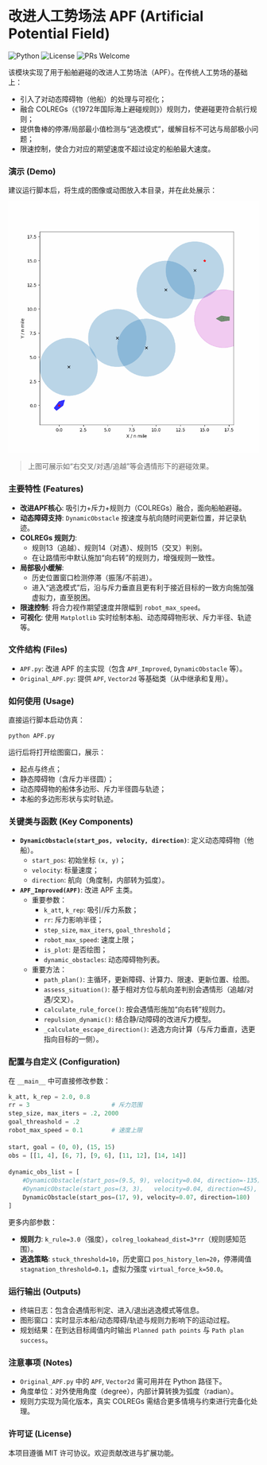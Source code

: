 # 改进人工势场法 APF (Artificial Potential Field)

![Python](https://img.shields.io/badge/Python-3.8+-blue.svg)
![License](https://img.shields.io/badge/License-MIT-green.svg)
![PRs Welcome](https://img.shields.io/badge/PRs-welcome-brightgreen.svg)

该模块实现了用于船舶避碰的改进人工势场法（APF）。在传统人工势场的基础上：
- 引入了对动态障碍物（他船）的处理与可视化；
- 融合 COLREGs（《1972年国际海上避碰规则》）规则力，使避碰更符合航行规则；
- 提供鲁棒的停滞/局部最小值检测与“逃逸模式”，缓解目标不可达与局部极小问题；
- 限速控制，使合力对应的期望速度不超过设定的船舶最大速度。

### 演示 (Demo)

建议运行脚本后，将生成的图像或动图放入本目录，并在此处展示：

![demo_placeholder](./demo.gif)

> 上图可展示如“右交叉/对遇/追越”等会遇情形下的避碰效果。

### 主要特性 (Features)

- **改进APF核心**: 吸引力+斥力+规则力（COLREGs）融合，面向船舶避碰。
- **动态障碍支持**: `DynamicObstacle` 按速度与航向随时间更新位置，并记录轨迹。
- **COLREGs 规则力**: 
  - 规则13（追越）、规则14（对遇）、规则15（交叉）判别。
  - 在让路情形中默认施加“向右转”的规则力，增强规则一致性。
- **局部极小缓解**: 
  - 历史位置窗口检测停滞（振荡/不前进）。
  - 进入“逃逸模式”后，沿与斥力垂直且更有利于接近目标的一致方向施加强虚拟力，直至脱困。
- **限速控制**: 将合力视作期望速度并限幅到 `robot_max_speed`。
- **可视化**: 使用 `Matplotlib` 实时绘制本船、动态障碍物形状、斥力半径、轨迹等。

### 文件结构 (Files)

- `APF.py`: 改进 APF 的主实现（包含 `APF_Improved`, `DynamicObstacle` 等）。
- `Original_APF.py`: 提供 `APF`, `Vector2d` 等基础类（从中继承和复用）。

### 如何使用 (Usage)

直接运行脚本启动仿真：

```bash
python APF.py
```

运行后将打开绘图窗口，展示：
- 起点与终点；
- 静态障碍物（含斥力半径圆）；
- 动态障碍物的船体多边形、斥力半径圆与轨迹；
- 本船的多边形形状与实时轨迹。

### 关键类与函数 (Key Components)

- **`DynamicObstacle(start_pos, velocity, direction)`**: 定义动态障碍物（他船）。
  - `start_pos`: 初始坐标 `(x, y)`；
  - `velocity`: 标量速度；
  - `direction`: 航向（角度制，内部转为弧度）。
- **`APF_Improved(APF)`**: 改进 APF 主类。
  - 重要参数：
    - `k_att`, `k_rep`: 吸引/斥力系数；
    - `rr`: 斥力影响半径；
    - `step_size`, `max_iters`, `goal_threshold`；
    - `robot_max_speed`: 速度上限；
    - `is_plot`: 是否绘图；
    - `dynamic_obstacles`: 动态障碍物列表。
  - 重要方法：
    - `path_plan()`: 主循环，更新障碍、计算力、限速、更新位置、绘图。
    - `assess_situation()`: 基于相对方位与航向差判别会遇情形（追越/对遇/交叉）。
    - `calculate_rule_force()`: 按会遇情形施加“向右转”规则力。
    - `repulsion_dynamic()`: 结合静/动障碍的改进斥力模型。
    - `_calculate_escape_direction()`: 逃逸方向计算（与斥力垂直，选更指向目标的一侧）。

### 配置与自定义 (Configuration)

在 `__main__` 中可直接修改参数：

```python
k_att, k_rep = 2.0, 0.8
rr = 3                       # 斥力范围
step_size, max_iters = .2, 2000
goal_threashold = .2
robot_max_speed = 0.1        # 速度上限

start, goal = (0, 0), (15, 15)
obs = [[1, 4], [6, 7], [9, 6], [11, 12], [14, 14]]

dynamic_obs_list = [
    #DynamicObstacle(start_pos=(9.5, 9), velocity=0.04, direction=-135),   # 对遇示例
    #DynamicObstacle(start_pos=(3, 3),   velocity=0.04, direction=45),     # 追越示例
    DynamicObstacle(start_pos=(17, 9), velocity=0.07, direction=180)       # 右交叉示例
]
```

更多内部参数：
- **规则力**: `k_rule=3.0`（强度），`colreg_lookahead_dist=3*rr`（规则感知范围）。
- **逃逸策略**: `stuck_threshold=10`，历史窗口 `pos_history_len=20`，停滞阈值 `stagnation_threshold=0.1`，虚拟力强度 `virtual_force_k=50.0`。

### 运行输出 (Outputs)

- 终端日志：包含会遇情形判定、进入/退出逃逸模式等信息。
- 图形窗口：实时显示本船/动态障碍/轨迹与规则力影响下的运动过程。
- 规划结果：在到达目标阈值内时输出 `Planned path points` 与 `Path plan success`。

### 注意事项 (Notes)

- `Original_APF.py` 中的 `APF`, `Vector2d` 需可用并在 Python 路径下。
- 角度单位：对外使用角度（degree），内部计算转换为弧度（radian）。
- 规则力实现为简化版本，真实 COLREGs 需结合更多情境与约束进行完备化处理。

### 许可证 (License)

本项目遵循 MIT 许可协议。欢迎贡献改进与扩展功能。 
